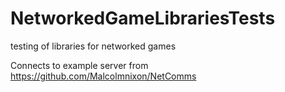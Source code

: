 # NetworkedGameLibrariesTests
 testing of libraries for networked games

Connects to example server from https://github.com/Malcolmnixon/NetComms

